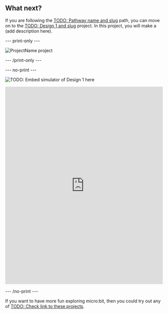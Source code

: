 ## What next?

If you are following the [TODO: Pathway name and slug](https://projects.raspberrypi.org/en/raspberrypi/path-name) path, you can move on to the [TODO: Design 1 and slug](https://projects.raspberrypi.org/en/projects/project-name) project. In this project, you will make a (add description here).

--- print-only ---

![ProjectName project](images/projectname-project.png)

--- /print-only ---

--- no-print ---

![TODO: Embed simulator of Design 1 here]()
<div style="position:relative;height:0;padding-bottom:125%;overflow:hidden;"><iframe style="position:absolute;top:0;left:0;width:100%;height:100%;" src="https://makecode.microbit.org/---run?id=_XXXXXXXXXXXX" allowfullscreen="allowfullscreen" sandbox="allow-popups allow-forms allow-scripts allow-same-origin" frameborder="0"></iframe></div>

--- /no-print ---

If you want to have more fun exploring micro:bit, then you could try out any of [TODO: Check link to these projects](https://projects.raspberrypi.org/en/projects?software%5B%5D=makecode&curriculum%5B%5D=%201).
